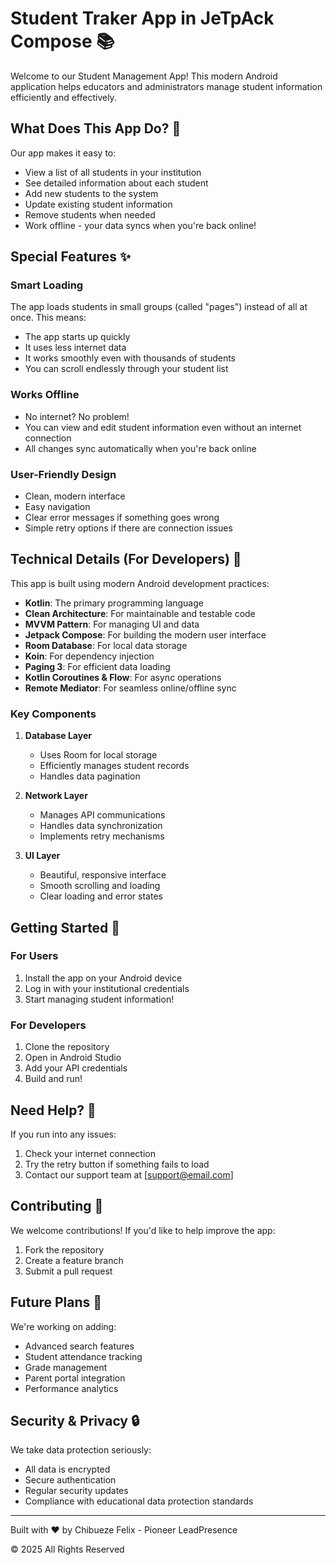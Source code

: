 # Student Traker App in JeTpAck Compose 📚

Welcome to our Student Management App! This modern Android application helps educators and administrators manage student information efficiently and effectively.

## What Does This App Do? 🎯

Our app makes it easy to:
- View a list of all students in your institution
- See detailed information about each student
- Add new students to the system
- Update existing student information
- Remove students when needed
- Work offline - your data syncs when you're back online!

## Special Features ✨

### Smart Loading
The app loads students in small groups (called "pages") instead of all at once. This means:
- The app starts up quickly
- It uses less internet data
- It works smoothly even with thousands of students
- You can scroll endlessly through your student list

### Works Offline
- No internet? No problem! 
- You can view and edit student information even without an internet connection
- All changes sync automatically when you're back online

### User-Friendly Design
- Clean, modern interface
- Easy navigation
- Clear error messages if something goes wrong
- Simple retry options if there are connection issues

## Technical Details (For Developers) 🔧

This app is built using modern Android development practices:
- **Kotlin**: The primary programming language
- **Clean Architecture**: For maintainable and testable code
- **MVVM Pattern**: For managing UI and data
- **Jetpack Compose**: For building the modern user interface
- **Room Database**: For local data storage
- **Koin**: For dependency injection
- **Paging 3**: For efficient data loading
- **Kotlin Coroutines & Flow**: For async operations
- **Remote Mediator**: For seamless online/offline sync

### Key Components

1. **Database Layer**
   - Uses Room for local storage
   - Efficiently manages student records
   - Handles data pagination

2. **Network Layer**
   - Manages API communications
   - Handles data synchronization
   - Implements retry mechanisms

3. **UI Layer**
   - Beautiful, responsive interface
   - Smooth scrolling and loading
   - Clear loading and error states

## Getting Started 🚀

### For Users
1. Install the app on your Android device
2. Log in with your institutional credentials
3. Start managing student information!

### For Developers
1. Clone the repository
2. Open in Android Studio
3. Add your API credentials
4. Build and run!

## Need Help? 🤔

If you run into any issues:
1. Check your internet connection
2. Try the retry button if something fails to load
3. Contact our support team at [support@email.com]

## Contributing 🤝

We welcome contributions! If you'd like to help improve the app:
1. Fork the repository
2. Create a feature branch
3. Submit a pull request

## Future Plans 🎯

We're working on adding:
- Advanced search features
- Student attendance tracking
- Grade management
- Parent portal integration
- Performance analytics

## Security & Privacy 🔒

We take data protection seriously:
- All data is encrypted
- Secure authentication
- Regular security updates
- Compliance with educational data protection standards

---

Built with ❤️ by Chibueze Felix - Pioneer LeadPresence

© 2025 All Rights Reserved
